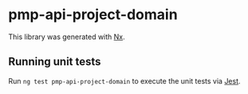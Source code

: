 # pmp-api-project-domain

This library was generated with [Nx](https://nx.dev).

## Running unit tests

Run `ng test pmp-api-project-domain` to execute the unit tests via [Jest](https://jestjs.io).
